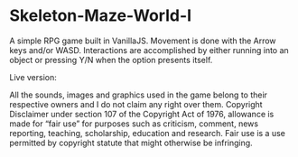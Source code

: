 # Skeleton-Maze-World-I
A simple RPG game built in VanillaJS.
Movement is done with the Arrow keys and/or WASD. 
Interactions are accomplished by either running into an object or pressing Y/N when the option presents itself. <br>

Live version: <br>

All the sounds, images and graphics used in the game belong to their respective owners and I do not claim any right over them. Copyright Disclaimer under section 107 of the Copyright Act of 1976, allowance is made for “fair use” for purposes such as criticism, comment, news reporting, teaching, scholarship, education and research. Fair use is a use permitted by copyright statute that might otherwise be infringing.
